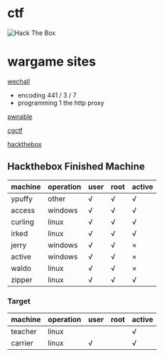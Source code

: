 # ctf

<img src="https://www.hackthebox.eu/badge/image/70294" alt="Hack The Box">

# wargame sites
[wechall](http://www.wechall.net)
* encoding              441 / 3 / 7
* programming 1         the http proxy

[pwnable](http://www.pwnable.kr)


[cgctf](https://cgctf.nuptsast.com/challenges)


[hackthebox](https://www.hackthebox.eu)

## Hackthebox Finished Machine
| machine | operation | user | root | active |
|---------|-----------|------|------|--------|
| ypuffy  | other     | √    | √    | √      |
| access  | windows   | √    | √    | √      |
| curling | linux     | √    | √    | √      |
| irked   | linux     | √    | √    | √      |
| jerry   | windows   | √    | √    | ×      |
| active  | windows   | √    | √    | ×      |
| waldo   | linux     | √    | √    | ×      |
| zipper  | linux     | √    | √    | √      |

### Target
| machine | operation | user | root | active |
|---------|-----------|------|------|--------|
| teacher | linux     |      |      | √      | 
| carrier | linux     | √    |      | √      |
